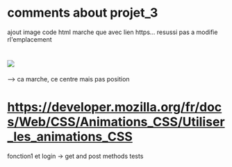 # comments about projet_3

ajout image code html
marche que avec lien https...
resussi pas a modifie rl'emplacement
<h1> <img src = "..." ... ></h1>  --> ca marche, ce centre mais pas position 


# https://developer.mozilla.org/fr/docs/Web/CSS/Animations_CSS/Utiliser_les_animations_CSS


fonction1 et login -> get and post methods tests